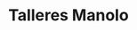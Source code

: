---
title: "Talleres Manolo"
url: /almendralejo/talleres-manolo/
shop: reparación de automóviles
---